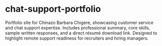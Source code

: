 # chat-support-portfolio
Portfolio site for Chinazo Barbara Chigere, showcasing customer service and chat support expertise. Includes professional summary, core skills, sample written responses, and a direct résumé download link. Designed to highlight remote support readiness for recruiters and hiring managers.
